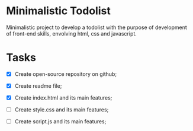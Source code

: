 # Minimalistic Todolist

Minimalistic project to develop a todolist with the purpose of development of front-end skills, envolving html, css and javascript.

# Tasks

- [x] Create open-source repository on github;
- [x] Create readme file;
- [x] Create index.html and its main features;
- [ ] Create style.css and its main features;
- [ ] Create script.js and its main features;


